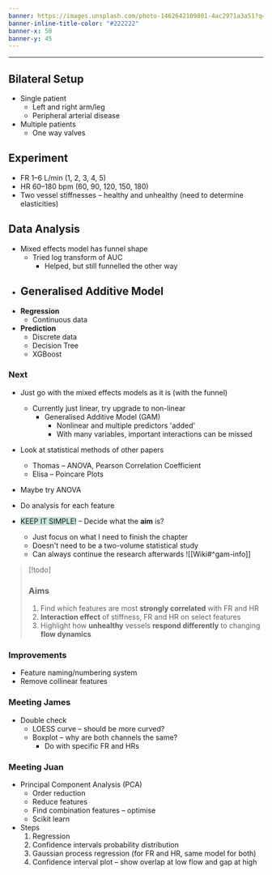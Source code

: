 ```yaml
---
banner: https://images.unsplash.com/photo-1462642109801-4ac2971a3a51?q=80&w=1673&auto=format&fit=crop&ixlib=rb-4.0.3&ixid=M3wxMjA3fDB8MHxwaG90by1wYWdlfHx8fGVufDB8fHx8fA%3D%3D
banner-inline-title-color: "#222222"
banner-x: 50
banner-y: 45
---
```

********

## Bilateral Setup
- Single patient
	- Left and right arm/leg
	- Peripheral arterial disease
- Multiple patients
	- One way valves
## Experiment
- FR 1–6 L/min (1, 2, 3, 4, 5)
- HR 60–180 bpm (60, 90, 120, 150, 180)
- Two vessel stiffnesses – healthy and unhealthy (need to determine elasticities)
## Data Analysis
- Mixed effects model has funnel shape
	- Tried log transform of AUC 
		- Helped, but still funnelled the other way
- Generalised Additive Model
	- 
- **Regression**
	- Continuous data
- **Prediction**
	- Discrete data
	- Decision Tree
	- XGBoost
### Next
- Just go with the mixed effects models as it is (with the funnel)
	- Currently just linear, try upgrade to non-linear
		- Generalised Additive Model (GAM)
			- Nonlinear and multiple predictors 'added'
			- With many variables, important interactions can be missed
- Look at statistical methods of other papers
	- Thomas – ANOVA, Pearson Correlation Coefficient
	- Elisa – Poincare Plots
- Maybe try ANOVA
- Do analysis for each feature

- <span style="background:rgba(3, 135, 102, 0.2)">KEEP IT SIMPLE!</span> – Decide what the **aim** is?
	- Just focus on what I need to finish the chapter
	- Doesn't need to be a two-volume statistical study
	- Can always continue the research afterwards
![[Wiki#^gam-info]]

> [!todo]
> ### Aims
> 1. Find which features are most **strongly correlated** with FR and HR
> 2. **Interaction effect** of stiffness, FR and HR on select features
> 3. Highlight how **unhealthy** vessels **respond differently** to changing **flow dynamics**

### Improvements
- Feature naming/numbering system
- Remove collinear features
### Meeting James
- Double check
	- LOESS curve – should be more curved?
	- Boxplot – why are both channels the same?
		- Do with specific FR and HRs
### Meeting Juan
- Principal Component Analysis (PCA)
	- Order reduction
	- Reduce features
	- Find combination features – optimise
	- Scikit learn
- Steps
	1. Regression
	2. Confidence intervals probability distribution
	3. Gaussian process regression (for FR and HR, same model for both)
	4. Confidence interval plot – show overlap at low flow and gap at high